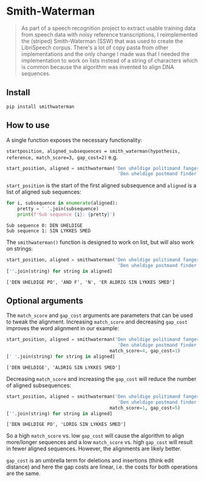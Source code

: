 # Smith-Waterman 
> As part of a speech recognition project to extract usable training data from speech data with noisy reference transcriptions, I reimplemented the (striped) Smith-Waterman (SSW) that was used to create the LibriSpeech corpus. There's a lot of copy pasta from other implementations and the only change I made was that I needed the implementation to work on lists instead of a string of characters which is common because the algorithm was invented to align DNA sequences.


## Install

`pip install smithwaterman`

## How to use

A single function exposes the necessary functionality:

`startposition, aligned_subsequences = smith_waterman(hypothesis, reference, match_score=3, gap_cost=2)`
e.g.

```python
start_position, aligned = smithwaterman('Den uheldige politimand fanger aldrig sin lykkes smed'.split(),
                                         'Den uheldige postmand finder aldrig sin lykkes smed'.split())
```

`start_position` is the start of the first aligned subsequence and `aligned` is a list of aligned sub sequences:

```python
for i, subsequence in enumerate(aligned):
    pretty = ' '.join(subsequence)
    print(f'Sub sequence {i}: {pretty}')
```

    Sub sequence 0: DEN UHELDIGE
    Sub sequence 1: SIN LYKKES SMED


The `smithwaterman()` function is designed to work on list, but will also work on strings:

```python
start_position, aligned = smithwaterman('Den uheldige politimand fanger aldrig sin lykkes smed',
                                         'Den uheldige postmand finder aldrig sin lykkes smed')
[''.join(string) for string in aligned]
```




    ['DEN UHELDIGE PO', 'AND F', 'N', 'ER ALDRIG SIN LYKKES SMED']



## Optional arguments

The `match_score` and `gap_cost` arguments are parameters that can be used to tweak the alignment. Increasing `match_score` and decreasing `gap_cost` improves the word alignment in our example:

```python
start_position, aligned = smithwaterman('Den uheldige politimand fanger aldrig sin lykkes smed'.split(),
                                         'Den uheldige postmand finder aldrig sin lykkes smed'.split(),
                                      match_score=4, gap_cost=1)
[' '.join(string) for string in aligned]
```




    ['DEN UHELDIGE', 'ALDRIG SIN LYKKES SMED']



Decreasing `match_score` and increasing the `gap_cost` will reduce the number of aligned subsequences:

```python
start_position, aligned = smithwaterman('Den uheldige politimand fanger aldrig sin lykkes smed',
                                         'Den uheldige postmand finder aldrig sin lykkes smed',
                                      match_score=1, gap_cost=5)
[''.join(string) for string in aligned]
```




    ['DEN UHELDIGE PO', 'LDRIG SIN LYKKES SMED']



So a high `match_score` vs. low `gap_cost` will cause the algorithm to align more/longer sequences and a low `match_score` vs. high `gap_cost` will result in fewer aligned sequences. However, the alignments are likely better.

`gap_cost` is an umbrella term for deletions and insertions (think edit distance) and here the gap costs are linear, i.e. the costs for both operations are the same.
